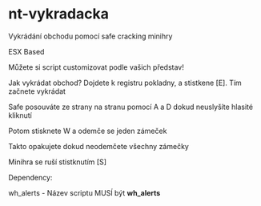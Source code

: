 # nt-vykradacka
Vykrádání obchodu pomocí safe cracking minihry

ESX Based

Můžete si script customizovat podle vašich představ!

Jak vykrádat obchod?
Dojdete k registru pokladny, a stistkene [E]. Tím začnete vykrádat

Safe posouváte ze strany na stranu pomocí A a D dokud neuslyšíte hlasité kliknutí

Potom stisknete W a odemče se jeden zámeček

Takto opakujete dokud neodemčete všechny zámečky

Minihra se ruší stistknutím [S]

Dependency:

wh_alerts - Název scriptu MUSÍ být **wh_alerts**
